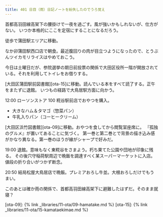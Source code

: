 ```yaml
---
title: 401 日目（雨）日記ノートを紛失したのでうろ覚え
---
```


首都高羽田線高架下の腰掛けで一夜を過ごす。風が強いかもしれないが、仕方がない。
いつか本格的にここを定宿にすることになるだろう。

徒歩で蒲田駅エリアに移動。

なか卯蒲田駅西口店で朝食。最近腹回りの肉が目立つようになったので、とうぶんツイカモリライスはやめておこう。

今日は土曜日だが、参院選挙の期日前投票の関係で大田区役所一階が開放されている。それを利用してトイレをお借りする。

[大田区蒲田駅前図書館][ota-15]に移動。読んでいる本をすべて読了する。正午をまたずに退館。
いつもの経路で大鳥居駅方面に向かう。

12:00 ローソンストア 100 糀谷駅前店でおやつを購入。

* 大きなハム＆タマゴ（惣菜パン）
* 牛乳入りパン（コーヒークリーム）

[大田区浜竹図書館][ota-09]に移動。おやつを食してから閲覧室座席に。
『孤独のグルメ』が置いてあることに気づく。
第一巻と第二巻とで背景の描き込み感がかなり異なる。第一巻のほうが線がシャープで好みだ。

19:00 退館。意味もなく東糀谷をさまよう。朽ち果てた公園や団地が印象に残る。
その後穴守稲荷駅周辺で晩飯を調達すべく某スーパーマーケットに入店。値段の折り合いがつかず断念。

20:50 結局松屋大鳥居店で晩飯。プレミアおろし牛並。大根おろしだけでもうまい。

このあとは確か雨の関係で、首都高羽田線高架下に避難したはずだ。そのまま就寝？

[ota-09]: {% link _libraries/11-ota/09-hamatake.md %}
[ota-15]: {% link _libraries/11-ota/15-kamataekimae.md %}
